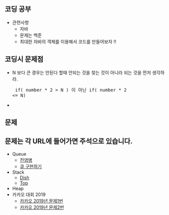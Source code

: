 ## 코딩 공부

- 관련사항
    - 자바
    - 문제는 백준
    - 최대한 자바의 객체를 이용해서 코드를 만들어보자 !!

## 코딩시 문제점

- N 보다 큰 경우는 안된다 할때 안되는 것을 찾는 것이 아니라 되는 것을 먼저 생각하라.
      <pre>
          if( number * 2 > N )  이 아닌
          if( number * 2 <= N)
      </pre>
-

## 문제
## 문제는 각 URL에 들어가면 주석으로 있습니다.
- Queue
    - [전염병](https://github.com/Chars4785/PracticeCoding/blob/master/src/main/java/Queue/Epidemic.java)
    - [큐 구현하기](https://github.com/Chars4785/PracticeCoding/blob/master/src/main/java/Queue/MakeQueue.java)
- Stack
    - [Dish](https://github.com/Chars4785/PracticeCoding/blob/master/src/main/java/StackStep/Dish.java)
    - [Top](https://github.com/Chars4785/PracticeCoding/blob/master/src/main/java/StackStep/Top.java)
- Heap
- 카카오 대회 2019
    - [카카오 2019년 문제1번](https://github.com/Chars4785/PracticeCoding/blob/master/src/main/java/kakaoPro2019/FirstProblem.java)
    - [카카오 2019년 문제2번](https://github.com/Chars4785/PracticeCoding/blob/master/src/main/java/kakaoPro2019/SecondProblem.java)





